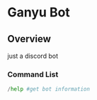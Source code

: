 # Ganyu Bot

## Overview

just a discord bot

### Command List
```py
/help #get bot information
```
